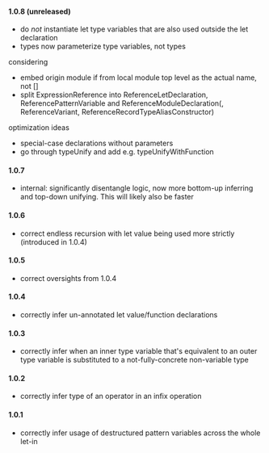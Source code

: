 #### 1.0.8 (unreleased)
- do _not_ instantiate let type variables that are also used outside the let declaration
- types now parameterize type variables, not types

considering
- embed origin module if from local module top level as the actual name, not []
- split ExpressionReference into ReferenceLetDeclaration, ReferencePatternVariable and ReferenceModuleDeclaration(, ReferenceVariant, ReferenceRecordTypeAliasConstructor)

optimization ideas
- special-case declarations without parameters
- go through typeUnify and add e.g. typeUnifyWithFunction


#### 1.0.7
- internal: significantly disentangle logic, now more bottom-up inferring and top-down unifying.
  This will likely also be faster

#### 1.0.6
- correct endless recursion with let value being used more strictly (introduced in 1.0.4)

#### 1.0.5
- correct oversights from 1.0.4

#### 1.0.4
- correctly infer un-annotated let value/function declarations

#### 1.0.3
- correctly infer when an inner type variable that's equivalent to an outer type variable is substituted to a not-fully-concrete non-variable type

#### 1.0.2
- correctly infer type of an operator in an infix operation

#### 1.0.1
- correctly infer usage of destructured pattern variables across the whole let-in
